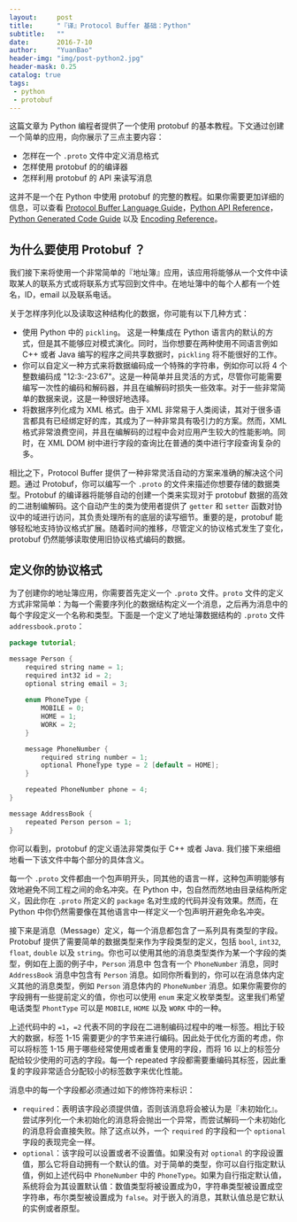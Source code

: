```yaml
---
layout:     post
title:      "『译』Protocol Buffer 基础：Python"
subtitle:   ""
date:       2016-7-10
author:     "YuanBao"
header-img: "img/post-python2.jpg"
header-mask: 0.25
catalog: true
tags:
 - python
 - protobuf
---
```


这篇文章为 Python 编程者提供了一个使用 protobuf 的基本教程。下文通过创建一个简单的应用，向你展示了三点主要内容：

* 怎样在一个 `.proto` 文件中定义消息格式
* 怎样使用 protobuf 的的编译器
* 怎样利用 protobuf 的 API 来读写消息

这并不是一个在 Python 中使用 protobuf 的完整的教程。如果你需要更加详细的信息，可以查看  [Protocol Buffer Language Guide](https://developers.google.com/protocol-buffers/docs/proto)，[Python API Reference](https://developers.google.com/protocol-buffers/docs/reference/python/index.html)，[Python Generated Code Guide](https://developers.google.com/protocol-buffers/docs/reference/python-generated) 以及 [Encoding Reference](https://developers.google.com/protocol-buffers/docs/encoding)。

## 为什么要使用 Protobuf ？

我们接下来将使用一个非常简单的『地址簿』应用，该应用将能够从一个文件中读取某人的联系方式或将联系方式写回到文件中。在地址簿中的每个人都有一个姓名，ID，email 以及联系电话。

关于怎样序列化以及读取这种结构化的数据，你可能有以下几种方式：

* 使用 Python 中的 `pickling`。 这是一种集成在 Python 语言内的默认的方式，但是其不能够应对模式演化。同时，当你想要在两种使用不同语言例如 C++ 或者 Java 编写的程序之间共享数据时，`pickling` 将不能很好的工作。
* 你可以自定义一种方式来将数据编码成一个特殊的字符串，例如你可以将 4 个整数编码成 "12:3:-23:67"。这是一种简单并且灵活的方式，尽管你可能需要编写一次性的编码和解码器，并且在编解码时损失一些效率。对于一些非常简单的数据来说，这是一种很好地选择。
* 将数据序列化成为 XML 格式。由于 XML 非常易于人类阅读，其对于很多语言都具有已经绑定好的库，其成为了一种非常具有吸引力的方案。然而，XML 格式非常浪费空间，并且在编解码的过程中会对应用产生较大的性能影响。同时，在 XML DOM 树中进行字段的查询比在普通的类中进行字段查询复杂的多。

相比之下，Protocol Buffer 提供了一种非常灵活自动的方案来准确的解决这个问题。通过 Protobuf，你可以编写一个 `.proto` 的文件来描述你想要存储的数据类型。Protobuf 的编译器将能够自动的创建一个类来实现对于 protobuf 数据的高效的二进制编解码。这个自动产生的类为使用者提供了 `getter` 和 `setter` 函数对协议中的域进行访问，其负责处理所有的底层的读写细节。重要的是，protobuf 能够轻松地支持协议格式扩展。随着时间的推移，尽管定义的协议格式发生了变化，protobuf 仍然能够读取使用旧协议格式编码的数据。

## 定义你的协议格式

为了创建你的地址簿应用，你需要首先定义一个 `.proto` 文件。`proto` 文件的定义方式非常简单：为每一个需要序列化的数据结构定义一个消息，之后再为消息中的每个字段定义一个名称和类型。下面是一个定义了地址簿数据结构的 `.proto` 文件 `addressbook.proto`：

``` java
package tutorial;

message Person {
    required string name = 1;
    required int32 id = 2;
    optional string email = 3;
    
    enum PhoneType {
        MOBILE = 0;
        HOME = 1;
        WORK = 2;
    }

    message PhoneNumber {
        required string number = 1;
        optional PhoneType type = 2 [default = HOME];
    }

    repeated PhoneNumber phone = 4;
}

message AddressBook {
    repeated Person person = 1;
}
```

你可以看到，protobuf 的定义语法非常类似于 C++ 或者 Java. 我们接下来细细地看一下该文件中每个部分的具体含义。

每一个 `.proto` 文件都由一个包声明开头，同其他的语言一样，这种包声明能够有效地避免不同工程之间的命名冲突。在 Python 中，包自然而然地由目录结构所定义，因此你在 `.proto` 所定义的 `package` 名对生成的代码并没有效果。然而，在 Python 中你仍然需要像在其他语言中一样定义一个包声明开避免命名冲突。

接下来是消息（Message）定义，每一个消息都包含了一系列具有类型的字段。Protobuf 提供了需要简单的数据类型来作为字段类型的定义，包括 `bool`, `int32`, `float`, `double` 以及 `string`。你也可以使用其他的消息类型类作为某一个字段的类型，例如在上面的例子中，`Person` 消息中 包含有一个 `PhoneNumber` 消息，同时 `AddressBook` 消息中包含有 `Person` 消息。如同你所看到的，你可以在消息体内定义其他的消息类型，例如 `Person` 消息体内的 `PhoneNumber` 消息。如果你需要你的字段拥有一些提前定义的值，你也可以使用 `enum` 来定义枚举类型。这里我们希望电话类型 `PhontType` 可以是 `MOBILE`, `HOME` 以及 `WORK` 中的一种。

上述代码中的 `=1`，`=2` 代表不同的字段在二进制编码过程中的唯一标签。相比于较大的数据，标签 1-15 需要更少的字节来进行编码。因此处于优化方面的考虑，你可以将标签 1-15 用于哪些经常使用或者重复使用的字段，而将 16 以上的标签分配给较少使用的可选的字段。每一个 repeated 字段都需要重编码其标签，因此重复的字段非常适合分配较小的标签数字来优化性能。

消息中的每一个字段都必须通过如下的修饰符来标识：

* `required`：表明该字段必须提供值，否则该消息将会被认为是『未初始化』。尝试序列化一个未初始化的消息将会抛出一个异常，而尝试解码一个未初始化的消息将会直接失败。除了这点以外，一个 `required` 的字段和一个 `optional` 字段的表现完全一样。
* `optional`：该字段可以设置或者不设置值。如果没有对 `optional` 的字段设置值，那么它将自动拥有一个默认的值。对于简单的类型，你可以自行指定默认值，例如上述代码中 `PhoneNumber` 中的 `PhoneType`。如果为自行指定默认值，系统将会为其设置默认值：数值类型将被设置成为0，字符串类型被设置成空字符串，布尔类型被设置成为 `false`。对于嵌入的消息，其默认值总是它默认的实例或者原型。


